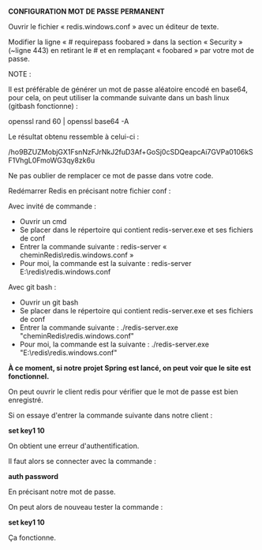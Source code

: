 **CONFIGURATION MOT DE PASSE PERMANENT**

Ouvrir le fichier « redis.windows.conf » avec un éditeur de texte.

Modifier la ligne « # requirepass foobared » dans la section « Security » (~ligne 443) en retirant le # et en remplaçant « foobared » par votre mot de passe.

NOTE :

Il est préférable de générer un mot de passe aléatoire encodé en base64, pour cela, on peut utiliser la commande suivante dans un bash linux (gitbash fonctionne) :

openssl rand 60 | openssl base64 -A

Le résultat obtenu ressemble à celui-ci :

/ho9BZUZMobjGX1FsnNzFJrNkJ2fuD3Af+GoSj0cSDQeapcAi7GVPa0106kSF1VhgL0FmoWG3qy8zk6u

Ne pas oublier de remplacer ce mot de passe dans votre code.

Redémarrer Redis en précisant notre fichier conf :

Avec invité de commande :

- Ouvrir un cmd
- Se placer dans le répertoire qui contient redis-server.exe et ses fichiers de conf
- Entrer la commande suivante : redis-server « cheminRedis\redis.windows.conf »
- Pour moi, la commande est la suivante : redis-server E:\redis\redis.windows.conf

Avec git bash :

- Ouvrir un git bash
- Se placer dans le répertoire qui contient redis-server.exe et ses fichiers de conf
- Entrer la commande suivante : ./redis-server.exe "cheminRedis\redis.windows.conf"
- Pour moi, la commande est la suivante : ./redis-server.exe "E:\redis\redis.windows.conf"

**À ce moment, si notre projet Spring est lancé, on peut voir que le site est fonctionnel.**

On peut ouvrir le client redis pour vérifier que le mot de passe est bien enregistré.

Si on essaye d&#39;entrer la commande suivante dans notre client :

**set key1 10**

On obtient une erreur d&#39;authentification.

Il faut alors se connecter avec la commande :

**auth password**

En précisant notre mot de passe.

On peut alors de nouveau tester la commande :

**set key1 10**

Ça fonctionne.
